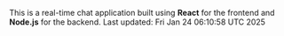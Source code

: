 This is a real-time chat application built using **React** for the frontend and **Node.js** for the backend.
Last updated: Fri Jan 24 06:10:58 UTC 2025
